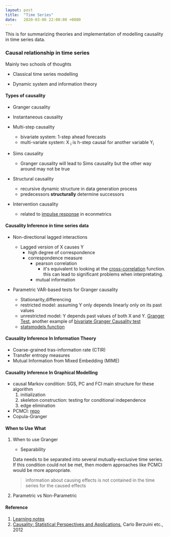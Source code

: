 ```yaml
---
layout: post
title:  "Time Series"
date:   2020-03-06 22:00:00 +0800
---
```

This is for summarizing theories and implementation of modelling causality in time series data.

### Causal relationship in time series

Mainly two schools of thoughts

- Classical time series modelling

- Dynamic system and information theory 

#### Types of causality

- Granger causality
- Instantaneous causality
- Multi-step causality

  - bivariate system: 1-step ahead forecasts 
  - multi-variate system: X <sub>i</sub> is h-step causal for another variable Y<sub>i</sub>

- Sims causality

  - Granger causality will lead to Sims causality but the other way around may not be true

- Structural causality
 
  - recursive dynamic structure in data generation process
  - predecessors <b>structurally</b> determine successors

- Intervention causality

  - related to [impulse response](https://www.wikiwand.com/en/Impulse_response) in econmetrics 

#### Causality Inference in time series data

- Non-directional lagged interactions
  - Lagged version of X causes Y
    - high degree of correspondence
    - correspondence measure
      - pearson correlation
        - it's equivalent to looking at the [cross-correlation](https://www.wikiwand.com/en/Cross-correlation) function. this can lead to significant problems when interpretating.
      - mutual information

- Parametric VAR-based tests for Granger causality
  - Stationarity,differencing
  - restricted model: assuming Y only depends linearly only on its past values
  - unrestricted model: Y depends past values of both X and Y. [Granger Test](https://www.statisticshowto.datasciencecentral.com/granger-causality/), another example of [bivariate Granger Causality test](https://support.sas.com/rnd/app/ets/examples/granger/index.htm)
  - [statsmodels function](https://www.statsmodels.org/stable/generated/statsmodels.tsa.stattools.grangercausalitytests.html#statsmodels.tsa.stattools.grangercausalitytests)

#### Causality Inference In Information Theory

- Coarse-grained tras-information rate (CTIR)
- Transfer entropy measures 
- Mutual Information from Mixed Embedding (MIME)

#### Causality Inference In Graphical Modelling

- causal Markov condition: SGS, PC and FCI
  main structure for these algorithm
  1. initialization
  2. skeleton construction: testing for conditional independence 
  3. edge elimination
- PCMCI: [repo](https://github.com/jakobrunge/tigramite)
- Copula-Granger

#### When to Use What

1. When to use Granger

   - Separability

   Data needs to be separated into several mutually-exclusive time series. If this condition could not be met, then modern approaches like PCMCI would be more appropriate.
   
   > information about causing effects is not contained in the time series for the caused effects

2. Parametric vs Non-Parametric


#### Reference

1. [Learning notes](https://www.notion.so/bobzeng/Time-Series-de89af1b5fa04d8690ab90b39c62548c)
2. [Causality: Statistical Perspectives and Applications](https://onlinelibrary.wiley.com/doi/book/10.1002/9781119945710), Carlo Berzuini etc., 2012
